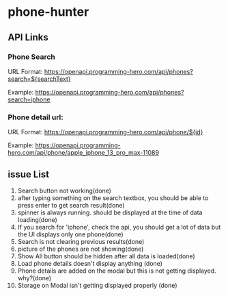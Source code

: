 # phone-hunter

## API Links

### Phone Search
URL Format: https://openapi.programming-hero.com/api/phones?search=${searchText}

Example: https://openapi.programming-hero.com/api/phones?search=iphone


### Phone detail url:
URL Format: https://openapi.programming-hero.com/api/phone/${id}


Example: https://openapi.programming-hero.com/api/phone/apple_iphone_13_pro_max-11089


## issue List
1. Search button not working(done)
2. after typing something on the search textbox, you should be able to press enter to get search result(done)
3. spinner is always running. should be displayed at the time of data loading(done)
4. If you search for 'iphone', check the api, you should get a lot of data but the UI displays only one phone(done)
5. Search is not clearing previous results(done)
6. picture of the phones are not showing(done)
7. Show All button should be hidden after all data is loaded(done)
8. Load phone details doesn't display anything (done)
9. Phone details are added on the modal but this is not getting displayed. why?(done)
10. Storage on Modal isn't getting displayed properly (done)
